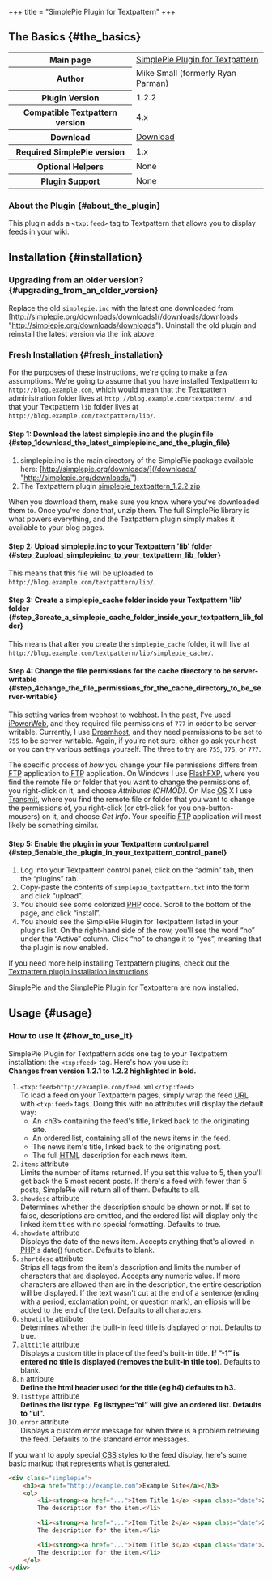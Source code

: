 +++
title = "SimplePie Plugin for Textpattern"
+++

## The Basics {#the_basics}

<table class="inline">
<tbody>
<tr>
<th>Main page</th>
<td><span class="curid"><a href="@/wiki/plugins/textpattern/simplepie_plugin_for_textpattern.md">SimplePie Plugin for Textpattern</a></span></td>
</tr>
<tr>
<th>Author</th>
<td>Mike Small (formerly Ryan Parman)</td>
</tr>
<tr>
<th>Plugin Version</th>
<td>1.2.2</td>
</tr>
<tr>
<th>Compatible Textpattern version</th>
<td>4.x</td>
</tr>
<tr>
<th>Download</th>
<td><a href="/downloads/simplepie_textpattern_1.2.2.zip" title="http://simplepie.org/downloads/simplepie_textpattern_1.2.2.zip">Download</a></td>
</tr>
<tr>
<th>Required SimplePie version</th>
<td>1.x</td>
</tr>
<tr>
<th>Optional Helpers</th>
<td>None</td>
</tr>
<tr>
<th>Plugin Support</th>
<td>None</td>
</tr>
</tbody>
</table>

### About the Plugin {#about_the_plugin}

This plugin adds a `<txp:feed>` tag to Textpattern that allows you to display feeds in your wiki.

## Installation {#installation}

### Upgrading from an older version? {#upgrading_from_an_older_version}

Replace the old `simplepie.inc` with the latest one downloaded from [http://simplepie.org/downloads/downloads](/downloads/downloads "http://simplepie.org/downloads/downloads"). Uninstall the old plugin and reinstall the latest version via the link above.

### Fresh Installation {#fresh_installation}

For the purposes of these instructions, we're going to make a few assumptions. We're going to assume that you have installed Textpattern to `http://blog.example.com`, which would mean that the Textpattern administration folder lives at `http://blog.example.com/textpattern/`, and that your Textpattern `lib` folder lives at `http://blog.example.com/textpattern/lib/`.

#### Step 1: Download the latest simplepie.inc and the plugin file {#step_1download_the_latest_simplepieinc_and_the_plugin_file}

1.  simplepie.inc is the main directory of the SimplePie package available here: [http://simplepie.org/downloads/](/downloads/ "http://simplepie.org/downloads/").
2.  The Textpattern plugin [simplepie_textpattern_1.2.2.zip](/downloads/simplepie_textpattern_1.2.2.zip)

When you download them, make sure you know where you've downloaded them to. Once you've done that, unzip them. The full SimplePie library is what powers everything, and the Textpattern plugin simply makes it available to your blog pages.

#### Step 2: Upload simplepie.inc to your Textpattern 'lib' folder {#step_2upload_simplepieinc_to_your_textpattern_lib_folder}

This means that this file will be uploaded to `http://blog.example.com/textpattern/lib/`.

#### Step 3: Create a simplepie_cache folder inside your Textpattern 'lib' folder {#step_3create_a_simplepie_cache_folder_inside_your_textpattern_lib_folder}

This means that after you create the `simplepie_cache` folder, it will live at `http://blog.example.com/textpattern/lib/simplepie_cache/`.

#### Step 4: Change the file permissions for the cache directory to be server-writable {#step_4change_the_file_permissions_for_the_cache_directory_to_be_server-writable}

This setting varies from webhost to webhost. In the past, I've used [iPowerWeb](http://ipowerweb.com/), and they required file permissions of `777` in order to be server-writable. Currently, I use [Dreamhost](http://dreamhost.com/r.cgi?skyzyx), and they need permissions to be set to `755` to be server-writable. Again, if you're not sure, either go ask your host or you can try various settings yourself. The three to try are `755`, `775`, or `777`.

The specific process of _how_ you change your file permissions differs from <abbr title="File Transfer Protocol">FTP</abbr> application to <abbr title="File Transfer Protocol">FTP</abbr> application. On Windows I use [FlashFXP](http://flashfxp.com), where you find the remote file or folder that you want to change the permissions of, you right-click on it, and choose _Attributes (CHMOD)_. On Mac <abbr title="Operating System">OS</abbr> X I use [Transmit](http://panic.com/transmit/), where you find the remote file or folder that you want to change the permissions of, you right-click (or ctrl-click for you one-button-mousers) on it, and choose _Get Info_. Your specific <abbr title="File Transfer Protocol">FTP</abbr> application will most likely be something similar.

#### Step 5: Enable the plugin in your Textpattern control panel {#step_5enable_the_plugin_in_your_textpattern_control_panel}

1.  Log into your Textpattern control panel, click on the “admin” tab, then the “plugins” tab.
2.  Copy-paste the contents of `simplepie_textpattern.txt` into the form and click “upload”.
3.  You should see some colorized <abbr title="Hypertext Preprocessor">PHP</abbr> code. Scroll to the bottom of the page, and click “install”.
4.  You should see the SimplePie Plugin for Textpattern listed in your plugins list. On the right-hand side of the row, you'll see the word “no” under the “Active” column. Click “no” to change it to “yes”, meaning that the plugin is now enabled.

If you need more help installing Textpattern plugins, check out the [Textpattern plugin installation instructions](http://textbook.textpattern.net/wiki/index.php?title=Intermediate_Weblog_Model#Adding_Plugins_to_Your_Textpattern_Installation).

SimplePie and the SimplePie Plugin for Textpattern are now installed.

## Usage {#usage}

### How to use it {#how_to_use_it}

SimplePie Plugin for Textpattern adds one tag to your Textpattern installation: the `<txp:feed>` tag. Here's how you use it:  
**Changes from version 1.2.1 to 1.2.2 highlighted in bold.**

1.  `<txp:feed>http://example.com/feed.xml</txp:feed>`  
    To load a feed on your Textpattern pages, simply wrap the feed <abbr title="Uniform Resource Locator">URL</abbr> with `<txp:feed>` tags. Doing this with no attributes will display the default way:
    - An \<h3\> containing the feed's title, linked back to the originating site.
    - An ordered list, containing all of the news items in the feed.
    - The news item's title, linked back to the originating post.
    - The full <abbr title="HyperText Markup Language">HTML</abbr> description for each news item.
2.  `items` attribute  
    Limits the number of items returned. If you set this value to 5, then you'll get back the 5 most recent posts. If there's a feed with fewer than 5 posts, SimplePie will return all of them. Defaults to all.
3.  `showdesc` attribute  
    Determines whether the description should be shown or not. If set to false, descriptions are omitted, and the ordered list will display only the linked item titles with no special formatting. Defaults to true.
4.  `showdate` attribute  
    Displays the date of the news item. Accepts anything that's allowed in <abbr title="Hypertext Preprocessor">PHP</abbr>'s date() function. Defaults to blank.
5.  `shortdesc` attribute  
    Strips all tags from the item's description and limits the number of characters that are displayed. Accepts any numeric value. If more characters are allowed than are in the description, the entire description will be displayed. If the text wasn't cut at the end of a sentence (ending with a period, exclamation point, or question mark), an ellipsis will be added to the end of the text. Defaults to all characters.
6.  `showtitle` attribute  
    Determines whether the built-in feed title is displayed or not. Defaults to true.
7.  `alttitle` attribute  
    Displays a custom title in place of the feed's built-in title. **If ”-1” is entered no title is displayed (removes the built-in title too)**. Defaults to blank.
8.  `h` attribute  
    **Define the html header used for the title (eg h4) defaults to h3.**
9.  `listtype` attribute  
    **Defines the list type. Eg listtype=“ol” will give an ordered list. Defaults to “ul”.**
10. `error` attribute  
    Displays a custom error message for when there is a problem retrieving the feed. Defaults to the standard error messages.

If you want to apply special <abbr title="Cascading Style Sheets">CSS</abbr> styles to the feed display, here's some basic markup that represents what is generated.

```html
<div class="simplepie">
    <h3><a href="http://example.com">Example Site</a></h3>
    <ol>
        <li><strong><a href="...">Item Title 1</a> <span class="date">29 May 2006</span></strong><br />
        The description for the item.</li>

        <li><strong><a href="...">Item Title 2</a> <span class="date">28 May 2006</span></strong><br />
        The description for the item.</li>

        <li><strong><a href="...">Item Title 3</a> <span class="date">27 May 2006</span></strong><br />
        The description for the item.</li>
    </ol>
</div>
```
